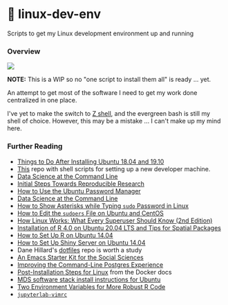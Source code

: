 # 🐧 linux-dev-env

Scripts to get my Linux development environment up and running

### Overview

<img src="https://camo.githubusercontent.com/7c9b27101ba491969d016f2f2427c3e066f7bd0b/68747470733a2f2f63646e2e7261776769742e636f6d2f6f64622f6f6666696369616c2d626173682d6c6f676f2f6d61737465722f6173736574732f4c6f676f732f4964656e746974792f504e472f424153485f6c6f676f2d7472616e73706172656e742d62672d636f6c6f722e706e67">

**NOTE:** This is a WIP so no "one script to install them all" is ready ... yet.

An attempt to get most of the software I need to get my work done centralized in one place.

I've yet to make the switch to [Z shell](https://linuxconfig.org/learn-the-basics-of-the-zsh-shell), and the evergreen bash is still
my shell of choice. However, this may be a mistake ... I can't make up my mind here.


### Further Reading

* [Things to Do After Installing Ubuntu 18.04 and 19.10](https://itsfoss.com/things-to-do-after-installing-ubuntu-18-04/)
* [This](https://github.com/donnemartin/dev-setup) repo with shell scripts
for setting up a new developer machine.
* [Data Science at the Command Line](https://www.datascienceatthecommandline.com/)
* [Initial Steps Towards Reproducible Research](https://kbroman.org/steps2rr/)
* [How to Use the Ubuntu Password Manager](https://www.lifewire.com/guide-to-seahorse-tool-2196541)
* [Data Science at the Command Line](https://www.datascienceatthecommandline.com/)
* [How to Show Asterisks while Typing `sudo` Password in Linux](https://www.tecmint.com/show-asterisks-sudo-password-in-linux/)
* [How to Edit the `sudoers` File on Ubuntu and CentOS](https://www.digitalocean.com/community/tutorials/how-to-edit-the-sudoers-file-on-ubuntu-and-centos)
* [How Linux Works: What Every Superuser Should Know (2nd Edition)](https://nostarch.com/howlinuxworks2)
* [Installation of R 4.0 on Ubuntu 20.04 LTS and Tips for Spatial Packages](https://rtask.thinkr.fr/installation-of-r-4-0-on-ubuntu-20-04-lts-and-tips-for-spatial-packages/)
* [How to Set Up R on Ubuntu 14.04](https://www.digitalocean.com/community/tutorials/how-to-set-up-r-on-ubuntu-14-04)
* [How to Set Up Shiny Server on Ubuntu 14.04](https://www.digitalocean.com/community/tutorials/how-to-set-up-shiny-server-on-ubuntu-14-04)
* Dane Hillard's [dotfiles](https://github.com/daneah/dotfiles) repo is worth a study
* [An Emacs Starter Kit for the Social Sciences](https://kieranhealy.org/resources/emacs-starter-kit/)
* [Improving the Command-Line Postgres Experience](https://thoughtbot.com/blog/improving-the-command-line-postgres-experience)
* [Post-Installation Steps for Linux](https://docs.docker.com/engine/install/linux-postinstall/) from the Docker docs
* [MDS software stack install instructions for Ubuntu](https://ubc-mds.github.io/resources_pages/install_ds_stack_ubuntu/)
* [Two Environment Variables for More Robust R Code](https://www.datascienceblog.net/post/programming/more-robust-r-code-with-environment-variables/)
* [`jupyterlab-vimrc`](https://github.com/jwkvam/jupyterlab-vim)
